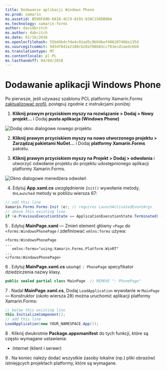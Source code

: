 ```yaml
---
title: Dodawanie aplikacji Windows Phone
ms.prod: xamarin
ms.assetid: B598FA9D-6818-4CC9-8191-838C156DB9DA
ms.technology: xamarin-forms
author: davidbritch
ms.author: dabritch
ms.date: 02/16/2016
ms.openlocfilehash: 55bd4bdcfde4c91ad5c9b94bef486207466e135d
ms.sourcegitcommit: 945df041e2180cb20af08b83cc703ecd1aedc6b0
ms.translationtype: MT
ms.contentlocale: pl-PL
ms.lasthandoff: 04/04/2018
---
```

# <a name="adding-a-windows-phone-app"></a>Dodawanie aplikacji Windows Phone


Po pierwsze, jeśli używasz szablonu PCL platformy Xamarin.Forms [zaktualizować profil](~/xamarin-forms/platform/windows/installation/index.md), postępuj zgodnie z instrukcjami poniżej:

1. **Kliknij prawym przyciskiem myszy na rozwiązanie > Dodaj > Nowy projekt...**  i Dodaj **pusta aplikacja (Windows Phone)**

  ![](phone-images/add-wp81.png "Dodaj okno dialogowe nowego projektu")

2. **Kliknij prawym przyciskiem myszy na nowo utworzonego projektu > Zarządzaj pakietami NuGet...**  i Dodaj **platformy Xamarin.Forms** pakietu.

3. **Kliknij prawym przyciskiem myszy na Projekt > Dodaj > odwołania** i utworzyć odwołanie projektu do projektu udostępnionego aplikacji platformy Xamarin.Forms.

  ![](phone-images/addref.png "Okno dialogowe menedżera odwołań")

4. Edytuj **App.xaml.cs** uwzględnienie `Init()` wywołanie metody, `OnLaunched` metody w pobliżu wiersza 67:

```csharp
// add this line
Xamarin.Forms.Forms.Init (e); // requires LaunchActivatedEventArgs
// above this existing line
if (e.PreviousExecutionState == ApplicationExecutionState.Terminated) {}
```

 5 . Edytuj **MainPage.xaml** — Zmień element główny `<Page` do `<forms:WindowsPhonePage` *i* zdefiniować `xmlns:forms` używa:

```xaml
<forms:WindowsPhonePage
...
   xmlns:forms="using:Xamarin.Forms.Platform.WinRT"
...
</forms:WindowsPhonePage>
```

 6 . Edytuj **MainPage.xaml.cs** usunąć `: PhonePage` specyfikator dziedziczenia nazwy klasy.

```csharp
public sealed partial class MainPage  // REMOVE ": PhonePage"
```

 7 . Nadal **MainPage.xaml.cs**, Dodaj `LoadApplication` wywołanie w `MainPage` — Konstruktor (około wiersza 28) można uruchomić aplikacji platformy Xamarin.Forms:

```csharp
// below this existing line
this.InitializeComponent();
// add this line
LoadApplication(new YOUR_NAMESPACE.App());
```

8 . Kliknij dwukrotnie **Package.appxmanifest** do tych funkcji, które są często wymagane ustawienia:

  * Internet (klient i serwer)

9 . Na koniec należy dodać wszystkie zasoby lokalne (np.) pliki obrazów) istniejących projektach platformy, które są wymagane.

